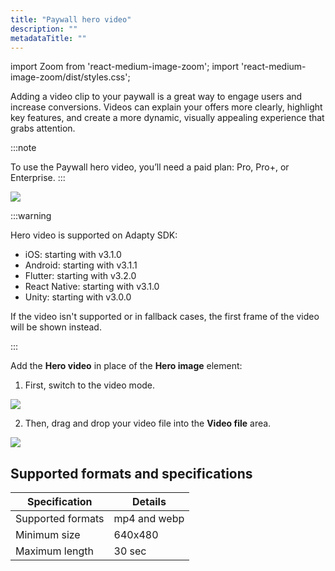 ```yaml
---
title: "Paywall hero video"
description: ""
metadataTitle: ""
---
```




<!--- paywall-video.md --->

import Zoom from 'react-medium-image-zoom';
import 'react-medium-image-zoom/dist/styles.css';

Adding a video clip to your paywall is a great way to engage users and increase conversions. Videos can explain your offers more clearly, highlight key features, and create a more dynamic, visually appealing experience that grabs attention.

:::note

To use the Paywall hero video, you’ll need a paid plan: Pro, Pro+, or Enterprise.
:::

<Zoom>
  <img src={require('./img/paywall-video-hands.gif').default}
  style={{
    width: '200px', /* image width */
    display: 'block', /* for alignment */
    margin: '0 auto' /* center alignment */
  }}
/>
</Zoom>

:::warning

Hero video is supported on Adapty SDK:

- iOS: starting with v3.1.0
- Android: starting with v3.1.1
- Flutter: starting with v3.2.0
- React Native: starting with v3.1.0
- Unity: starting with v3.0.0

If the video isn't supported or in fallback cases, the first frame of the video will be shown instead.

:::

Add the **Hero video** in place of the **Hero image** element:

1. First, switch to the video mode.

<Zoom>
  <img src={require('./img/add-paywall-video.webp').default}
  style={{
    width: '700px', /* image width */
    display: 'block', /* for alignment */
    margin: '0 auto' /* center alignment */
  }}
/>
</Zoom>

2. Then, drag and drop your video file into the **Video file** area.

<Zoom>
<img src={require('./img/drag-and-drop-video.webp').default}
  style={{
    width: '700px', /* image width */
    display: 'block', /* for alignment */
    margin: '0 auto' /* center alignment */
  }}
/>
</Zoom>

## Supported formats and specifications

| Specification     | Details      |
| ----------------- | ------------ |
| Supported formats | mp4 and webp |
| Minimum size      | 640х480      |
| Maximum length    | 30 sec       |

<!--- <Zoom>
  <img src={require('./img/paywall-video-config.png').default}
  style={{
    width: '700px', /* image width */
    display: 'block', /* for alignment */
    margin: '0 auto' /* center alignment */
  }}
/>
</Zoom>
 -->
